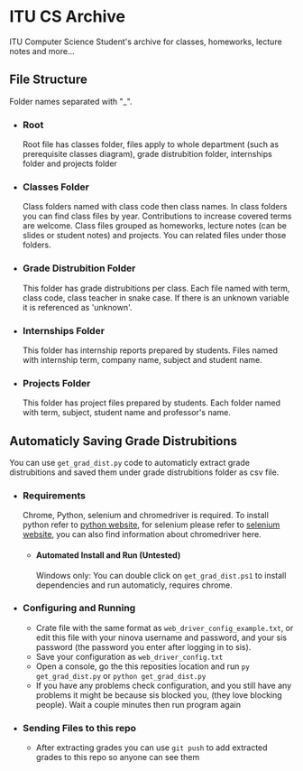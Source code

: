 # ITU CS Archive
  ITU Computer Science Student's archive for classes, homeworks, lecture notes and more...

## File Structure

 Folder names separated with "_".

   - ### Root
     Root file has classes folder, files apply to whole department (such as prerequisite classes diagram), grade distrubition folder, internships folder and projects folder
    
   - ### Classes Folder
     Class folders named with class code then class names. In class folders you can find class files by year. Contributions to increase covered terms are welcome. 
     Class files grouped as homeworks, lecture notes (can be slides or student notes) and projects. You can related files under those folders.
    
   - ### Grade Distrubition Folder
     This folder has grade distrubitions per class. Each file named with term, class code, class teacher in snake case. If there is an unknown variable it is referenced as 'unknown'.
    
   - ### Internships Folder
     This folder has internship reports prepared by students. Files named with internship term, company name, subject and student name.

   - ### Projects Folder
      This folder has project files prepared by students. Each folder named with term, subject, student name and professor's name.

## Automaticly Saving Grade Distrubitions
 You can use ```get_grad_dist.py``` code to automaticly extract grade distrubitions and saved them under grade distrubitions folder as csv file.

  - ### Requirements
    Chrome, Python, selenium and chromedriver is required. To install python refer to  [python website](https://www.python.org/), for selenium please refer to [selenium website](https://www.seleniumhq.org/), you can also find information about chromedriver here.

    - #### Automated Install and Run (Untested)
      Windows only: You can double click on ```get_grad_dist.ps1``` to install dependencies and run automaticly, requires chrome.

  - ### Configuring and Running
    - Crate file with the same format as ```web_driver_config_example.txt```, or edit this file with your ninova username and password, and your sis password (the password you enter after logging in to sis). 
    - Save your configuration as ```web_driver_config.txt```
    - Open a console, go the this reposities location and run ```py get_grad_dist.py``` or ```python get_grad_dist.py```
    - If you have any problems check configuration, and you still have any problems it might be because sis blocked you, (they love blocking people). Wait a couple minutes then run program again

  - ### Sending Files to this repo
    - After extracting grades you can use ```git push``` to add extracted grades to this repo so anyone can see them